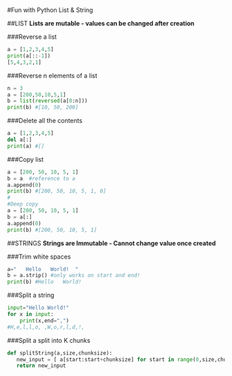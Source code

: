 #Fun with Python List & String

##LIST
**Lists are mutable - values can be changed after creation**

###Reverse a list
````python
a = [1,2,3,4,5]
print(a[::-1])
[5,4,3,2,1]
````

###Reverse n elements of a list
```python
n = 3
a = [200,50,10,5,1]
b = list(reversed(a[0:n]))
print(b) #[10, 50, 200]
```

###Delete all the contents
```python
a = [1,2,3,4,5]
del a[:]
print(a) #[]
````

###Copy list
```python
a = [200, 50, 10, 5, 1]
b = a  #reference to a
a.append(0)
print(b) #[200, 50, 10, 5, 1, 0]
#
#Deep copy
a = [200, 50, 10, 5, 1]
b = a[:]
a.append(0)
print(b) #[200, 50, 10, 5, 1]
```


##STRINGS
**Strings are Immutable - Cannot change value once created**

###Trim white spaces
```python
a="   Hello   World!  "
b = a.strip() #only works on start and end!
print(b) #Hello   World!  
````
###Split a string
```python
input="Hello World!"
for x in input:
	print(x,end=",") 
#H,e,l,l,o, ,W,o,r,l,d,!,
````
###Split a split into K chunks
```python
def splitString(a,size,chunksize):
   new_input = [ a[start:start+chunksize] for start in range(0,size,chunksize)]	
   return new_input
```


